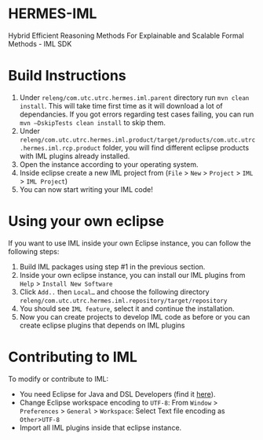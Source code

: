 # HERMES-IML
Hybrid Efficient Reasoning Methods For Explainable and Scalable Formal Methods - IML SDK


# Build Instructions
1.  Under `releng/com.utc.utrc.hermes.iml.parent` directory run `mvn clean install`. This will take time first time as it will download a lot of dependancies. If you got errors regarding test cases failing, you can run `mvn –DskipTests clean install` to skip them.
2. Under `releng/com.utc.utrc.hermes.iml.product/target/products/com.utc.utrc.hermes.iml.rcp.product` folder, you will find different eclipse products with IML plugins already installed. 
4. Open the instance according to your operating system.
5. Inside eclipse create a new IML project from (`File` > `New` > `Project` > `IML` > `IML Project`)
6. You can now start writing your IML code!

# Using your own eclipse
If you want to use IML inside your own Eclipse instance, you can follow the following steps:
1. Build IML packages using step #1 in the previous section.
2. Inside your own eclipse instance, you can install our IML plugins from `Help` > `Install New Software`
3. Click `Add..` then `Local…` and choose the following directory `releng/com.utc.utrc.hermes.iml.repository/target/repository`
4. You should see `IML feature`, select it and continue the installation.
5. Now you can create projects to develop IML code as before or you can create eclipse plugins that depends on IML plugins


# Contributing to IML
To modify or contribute to IML: 
* You need Eclipse for Java and DSL Developers (find it [here](https://www.eclipse.org/downloads/packages/release/oxygen/3a/eclipse-ide-java-and-dsl-developers)). 
* Change Eclipse workspace encoding to `UTF-8`: From `Window` > `Preferences` > `General` > `Workspace`: Select Text file encoding as `Other`>`UTF-8`
* Import all IML plugins inside that eclipse instance.

